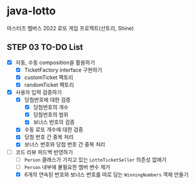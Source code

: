 # java-lotto

마스터즈 멤버스 2022 로또 게임 프로젝트(산토리, Shine)

## STEP 03 TO-DO List

- [x] 자동, 수동 composition을 활용하기
  - [x] TicketFactory interface 구현하기
  - [x] customTicket 팩토리
  - [x] randomTicket 팩토리

- [x] 사용자 입력 검증하기
  - [x] 당첨번호에 대한 검증
    - [x] 당첨번호의 개수
    - [x] 당첨번호의 범위
    - [x] 보너스 번호의 검증
  - [x] 수동 로또 개수에 대한 검증
  - [x] 당첨 번호 간 중복 처리
  - [x] 보너스 번호와 당첨 번호 간 중복 처리

- [ ] 코드 리뷰 피드백 반영하기
  - [ ] `Person` 클래스가 가지고 있는 `LottoTicketSeller` 의존성 없애기
  - [ ] `Person` 내부에 불필요한 멤버 변수 제거
  - [x] 6개의 연속된 번호와 보너스 번호를 따로 담는 `WinningNumbers` 객체 만들기